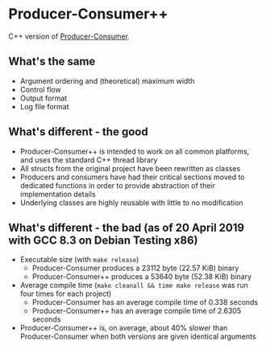 Producer-Consumer++
======
C++ version of [Producer-Consumer](https://github.com/PierceGriffiths/Producer-Consumer/).

## What's the same
* Argument ordering and (theoretical) maximum width
* Control flow
* Output format
* Log file format

## What's different - the good
* Producer-Consumer++ is intended to work on all common platforms, and uses the standard C++ thread library
* All structs from the original project have been rewritten as classes
* Producers and consumers have had their critical sections moved to dedicated functions in order to provide abstraction of their implementation details
* Underlying classes are highly reusable with little to no modification

## What's different - the bad (as of 20 April 2019 with GCC 8.3 on Debian Testing x86)
* Executable size (with `make release`)
	* Producer-Consumer produces a 23112 byte (22.57 KiB) binary
    * Producer-Consumer++ produces a 53640 byte (52.38 KiB) binary
* Average compile time (`make cleanall && time make release` was run four times for each project)
    * Producer-Consumer has an average compile time of 0.338 seconds
    * Producer-Consumer++ has an average compile time of 2.6305 seconds
* Producer-Consumer++ is, on average, about 40% slower than Producer-Consumer when both versions are given identical arguments
